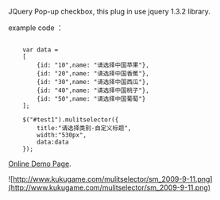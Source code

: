 JQuery Pop-up checkbox, this plug in use jquery 1.3.2 library.

example code ：
```

	var data = 
	[
		{id: "10",name: "请选择中国苹果"},
		{id: "20",name: "请选择中国香蕉"},
		{id: "30",name: "请选择中国西瓜"},
		{id: "40",name: "请选择中国桃子"},
		{id: "50",name: "请选择中国葡萄"}
	];

	$("#test1").mulitselector({
		title:"请选择类别-自定义标题",
		width:"530px",
		data:data
	});
```

[Online Demo Page](http://www.kukugame.com/mulitselector/demo/mulitselect.html).

![http://www.kukugame.com/mulitselector/sm_2009-9-11.png](http://www.kukugame.com/mulitselector/sm_2009-9-11.png)
